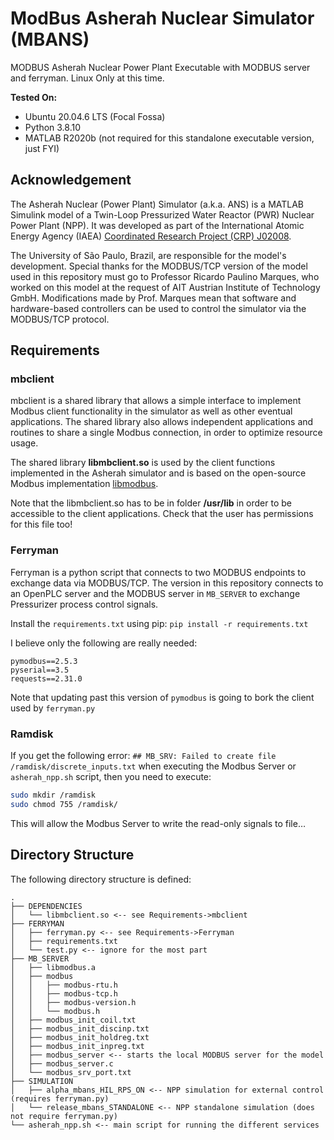 # ModBus Asherah Nuclear Simulator (MBANS)
MODBUS Asherah Nuclear Power Plant Executable with MODBUS server and ferryman. Linux Only at this time.

**Tested On:**

* Ubuntu 20.04.6 LTS (Focal Fossa)
* Python 3.8.10
* MATLAB R2020b (not required for this standalone executable version, just FYI)

## Acknowledgement

The Asherah Nuclear (Power Plant) Simulator (a.k.a. ANS) is a MATLAB Simulink model of a Twin-Loop Pressurized Water Reactor (PWR) Nuclear Power Plant (NPP). It was developed as part of the International Atomic Energy Agency (IAEA) [Coordinated Research Project (CRP) J02008](https://www.iaea.org/projects/crp/j02008). 

The University of São Paulo, Brazil, are responsible for the model's development. Special thanks for the MODBUS/TCP version of the model used in this repository must go to Professor Ricardo Paulino Marques, who worked on this model at the request of AIT Austrian Institute of Technology GmbH. Modifications made by Prof. Marques mean that software and hardware-based controllers can be used to control the simulator via the MODBUS/TCP protocol.
 
## Requirements

### mbclient

mbclient is a shared library that allows a simple interface to implement Modbus client functionality in the simulator as well as other eventual applications. The shared library also allows independent applications and routines to share a single Modbus connection, in order to optimize resource usage.

The shared library **libmbclient.so** is used by the client functions implemented in the Asherah simulator and is based on the open-source Modbus implementation [libmodbus](https://libmodbus.org/).

Note that the libmbclient.so has to be in folder **/usr/lib** in order to be accessible to the client applications. Check that the user has permissions for this file too!

### Ferryman

Ferryman is a python script that connects to two MODBUS endpoints to exchange data via MODBUS/TCP. The version in this repository connects to an OpenPLC server and the MODBUS server in `MB_SERVER` to exchange Pressurizer process control signals.

Install the  `requirements.txt` using pip: `pip install -r requirements.txt`

I believe only the following are really needed: 

```
pymodbus==2.5.3
pyserial==3.5
requests==2.31.0
```

Note that updating past this version of `pymodbus` is going to bork the client used by `ferryman.py`

### Ramdisk

If you get the following error: `## MB_SRV: Failed to create file /ramdisk/discrete_inputs.txt` when executing the Modbus Server or `asherah_npp.sh` script, then you need to execute:

```bash
sudo mkdir /ramdisk
sudo chmod 755 /ramdisk/
```

This will allow the Modbus Server to write the read-only signals to file…

## Directory Structure

The following directory structure is defined:

```
.
├── DEPENDENCIES
│   └── libmbclient.so <-- see Requirements->mbclient
├── FERRYMAN
│   ├── ferryman.py <-- see Requirements->Ferryman
│   ├── requirements.txt
│   └── test.py <-- ignore for the most part
├── MB_SERVER
│   ├── libmodbus.a
│   ├── modbus
│   │   ├── modbus-rtu.h
│   │   ├── modbus-tcp.h
│   │   ├── modbus-version.h
│   │   └── modbus.h
│   ├── modbus_init_coil.txt
│   ├── modbus_init_discinp.txt
│   ├── modbus_init_holdreg.txt
│   ├── modbus_init_inpreg.txt
│   ├── modbus_server <-- starts the local MODBUS server for the model
│   ├── modbus_server.c
│   └── modbus_srv_port.txt
├── SIMULATION
│   ├── alpha_mbans_HIL_RPS_ON <-- NPP simulation for external control (requires ferryman.py)
│   └── release_mbans_STANDALONE <-- NPP standalone simulation (does not require ferryman.py)
└── asherah_npp.sh <-- main script for running the different services
```
